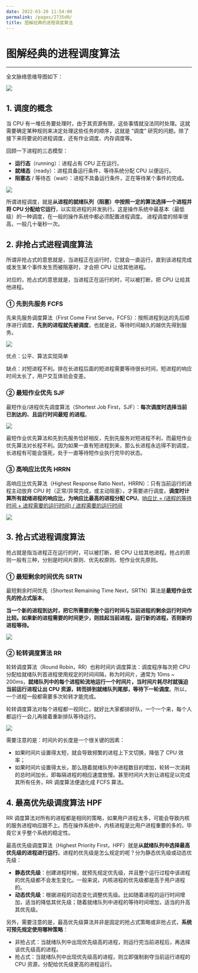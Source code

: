 ```yaml
---
date: 2022-03-20 11:54:00
permalink: /pages/2735d0/
title: 图解经典的进程调度算法
---
```

# 图解经典的进程调度算法

---

全文脉络思维导图如下：

![](https://gitee.com/veal98/images/raw/master/img/20210221150029.png)

## 1. 调度的概念

当 CPU 有一堆任务要处理时，由于其资源有限，这些事情就没法同时处理。这就需要确定某种规则来决定处理这些任务的顺序，这就是 “调度” 研究的问题。除了接下来将要说的进程调度，还有作业调度、内存调度等。

回顾一下进程的三态模型：

- **运行态**（running）：进程占有 CPU 正在运行。
- **就绪态**（ready）：进程具备运行条件，等待系统分配 CPU 以便运行。
- **阻塞态** / 等待态（wait）：进程不具备运行条件，正在等待某个事件的完成。

![](https://gitee.com/veal98/images/raw/master/img/20210219154606.png)

所谓进程调度，就是**从进程的就绪队列（阻塞）中按照一定的算法选择一个进程并将 CPU 分配给它运行**，以实现进程的并发执行。这是操作系统中最基本（最低级）的一种调度，在一般的操作系统中都必须配置进程调度。 进程调度的频率很高，一般几十毫秒一次。

## 2. 非抢占式进程调度算法

所谓非抢占式的意思就是，当进程正在运行时，它就会一直运行，直到该进程完成或发生某个事件发生而被阻塞时，才会把 CPU 让给其他进程。

对应的，抢占式的意思就是，当进程正在运行的时，可以被打断，把 CPU 让给其他进程。

### ① 先到先服务 FCFS

先来先服务调度算法（First Come First Serve，FCFS）：按照进程到达的先后顺序进行调度，**先到的进程就先被调度**，也就是说，等待时间越久的越优先得到服务。

![](https://gitee.com/veal98/images/raw/master/img/20210221141209.png)

优点：公平、算法实现简单

缺点：对短进程不利。排在长进程后面的短进程需要等待很长时间，短进程的响应时间太长了，用户交互体验会变差。

### ② 最短作业优先 SJF

最短作业/进程优先调度算法（Shortest Job First，SJF）：**每次调度时选择当前已到达的、且运行时间最短 的进程**。

![](https://gitee.com/veal98/images/raw/master/img/20200528095504.png)



最短作业优先算法和先到先服务恰好相反，先到先服务对短进程不利，而最短作业优先算法对长程不利。因为如果一直有短进程到来，那么长进程永远得不到调度，长进程有可能会饿死，处于一直等待短作业执行完毕的状态。

### ③ 高响应比优先 HRRN

高响应比优先算法（Highest Response Ratio Next，HRRN）：只有当前运行的进程主动放弃 CPU 时（正常/异常完成，或主动阻塞），才需要进行调度，**调度时计算所有就绪进程的响应比，为响应比最高的进程分配 CPU**。<u>响应比 = (进程的等待时间 + 进程需要的运行时间) / 进程需要的运行时间</u>

![](https://gitee.com/veal98/images/raw/master/img/20200528095547.png)

## 3. 抢占式进程调度算法

抢占就是指当进程正在运行的时，可以被打断，把 CPU 让给其他进程。抢占的原则一般有三种，分别是时间片原则、优先权原则、短作业优先原则。

### ① 最短剩余时间优先 SRTN

最短剩余时间优先（Shortest Remaining Time Next，SRTN）算法是**最短作业优先的抢占式版本**。

**当一个新的进程到达时，把它所需要的整个运行时间与当前进程的剩余运行时间作比较。如果新的进程需要的时间更少，则挂起当前进程，运行新的进程，否则新的进程等待。**

![](https://gitee.com/veal98/images/raw/master/img/20210221141239.png)

### ② 轮转调度算法 RR

轮转调度算法（Round Robin，RR）也称时间片调度算法：调度程序每次把 CPU 分配给就绪队列首进程使用规定的时间间隔，称为时间片，通常为 10ms ~ 200ms，**就绪队列中的每个进程轮流地运行一个时间片，当时间片耗尽时就强迫当前运行进程让出 CPU 资源，转而排到就绪队列尾部，等待下一轮调度**。所以，一个进程一般都需要多次轮转才能完成。

轮转调度算法对每个进程都一视同仁，就好比大家都排好队，一个一个来，每个人都运行一会儿再接着重新排队等待运行。

![](https://gitee.com/veal98/images/raw/master/img/20210221145415.png)

需要注意的是：时间片的长度是一个很关键的因素：

- 如果时间片设置得太短，就会导致频繁的进程上下文切换，降低了 CPU 效率；
- 如果时间片设置得太长，那么随着就绪队列中进程数目的增加，轮转一次消耗的总时间加长，即每隔进程的相应速度放慢。甚至时间片大到让进程足以完成其所有任务，RR 调度算法便退化成 FCFS 算法。

## 4. 最高优先级调度算法 HPF

RR 调度算法对所有的进程都是相同的策略，如果用户进程太多，可能会导致内核的服务进程响应跟不上。而在操作系统中，内核进程是比用户进程重要的多的，毕竟它关乎整个系统的稳定性。

最高优先级调度算法（Highest Priority First，HPF）就是**从就绪队列中选择最高优先级的进程进行运行**。进程的优先级是怎么规定的呢？分为静态优先级或动态优先级：

- **静态优先级**：创建进程时候，就预先规定优先级，并且整个运行过程中该进程的优先级都不会发生变化。一般来说，内核进程的优先级都是高于用户进程的。
- **动态优先级**：根据进程的动态变化调整优先级。比如随着进程的运行时间增加，适当的降低其优先级；随着就绪队列中进程的等待时间增加，适当的升高其优先级。

另外，需要注意的是，最高优先级算法并非是固定的抢占式策略或非抢占式，**系统可预先规定使用哪种策略**：

- 非抢占式：当就绪队列中出现优先级高的进程，则运行完当前进程后，再选择该优先级高的进程。
- 抢占式：当就绪队列中出现优先级高的进程，则立即强制剥夺当前运行进程的 CPU 资源，分配给优先级更高的进程运行。

